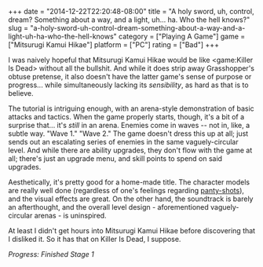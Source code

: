 +++
date = "2014-12-22T22:20:48-08:00"
title = "A holy sword, uh, control, dream?  Something about a way, and a light, uh... ha.  Who the hell knows?"
slug = "a-holy-sword-uh-control-dream-something-about-a-way-and-a-light-uh-ha-who-the-hell-knows"
category = ["Playing A Game"]
game = ["Mitsurugi Kamui Hikae"]
platform = ["PC"]
rating = ["Bad"]
+++

I was naively hopeful that Mitsurugi Kamui Hikae would be like <game:Killer Is Dead> without all the bullshit.  And while it does strip away Grasshopper's obtuse pretense, it also doesn't have the latter game's sense of purpose or progress... while simultaneously lacking its <i>sensibility</i>, as hard as that is to believe.

The tutorial is intriguing enough, with an arena-style demonstration of basic attacks and tactics.  When the game properly starts, though, it's a bit of a surprise that... it's <i>still</i> in an arena.  Enemies come in waves -- not in, like, a subtle way.  "Wave 1."  "Wave 2."  The game doesn't dress this up at all; just sends out an escalating series of enemies in the same vaguely-circular level.  And while there are ability upgrades, they don't flow with the game at all; there's just an upgrade menu, and skill points to spend on said upgrades.

Aesthetically, it's pretty good for a home-made title.  The character models are really well done (regardless of one's feelings regarding <a href="http://steamcommunity.com/sharedfiles/filedetails/?id=238011253">panty-shots</a>), and the visual effects are great.  On the other hand, the soundtrack is barely an afterthought, and the overall level design - aforementioned vaguely-circular arenas - is uninspired.

At least I didn't get hours into Mitsurugi Kamui Hikae before discovering that I disliked it.  So it has that on Killer Is Dead, I suppose.

<i>Progress: Finished Stage 1</i>